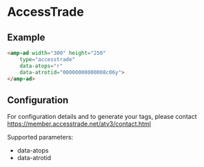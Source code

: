 <!---
Copyright 2016 The AMP HTML Authors. All Rights Reserved.

Licensed under the Apache License, Version 2.0 (the "License");
you may not use this file except in compliance with the License.
You may obtain a copy of the License at

      http://www.apache.org/licenses/LICENSE-2.0

Unless required by applicable law or agreed to in writing, software
distributed under the License is distributed on an "AS-IS" BASIS,
WITHOUT WARRANTIES OR CONDITIONS OF ANY KIND, either express or implied.
See the License for the specific language governing permissions and
limitations under the License.
-->

# AccessTrade

## Example

```html
<amp-ad width="300" height="250"
    type="accesstrade"
    data-atops="r"
    data-atrotid="00000000000008c06y">
</amp-ad>
```

## Configuration

For configuration details and to generate your tags, please contact https://member.accesstrade.net/atv3/contact.html 

Supported parameters:

- data-atops
- data-atrotid

